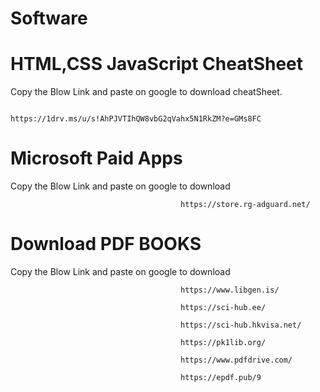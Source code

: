# Software


# HTML,CSS JavaScript CheatSheet
Copy the Blow Link and paste on google to download cheatSheet.

                                          https://1drv.ms/u/s!AhPJVTIhQW8vbG2qVahx5N1RkZM?e=GMs8FC
                                          

# Microsoft Paid Apps
Copy the Blow Link and paste on google to download

                                          https://store.rg-adguard.net/
                                          

# Download PDF BOOKS
Copy the Blow Link and paste on google to download

                                          https://www.libgen.is/
                                    
                                          https://sci-hub.ee/
                                          
                                          https://sci-hub.hkvisa.net/
                                                    
                                          https://pk1lib.org/
                                      
                                          https://www.pdfdrive.com/
                                          
                                          https://epdf.pub/9
